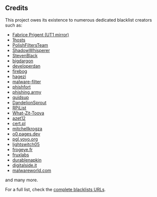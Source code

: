 ## Credits

This project owes its existence to numerous dedicated blacklist creators such as:

- [Fabrice Prigent (UT1 mirror)](https://github.com/olbat/ut1-blacklists)
- [1hosts](https://badmojr.gitlab.io/1hosts/Lite/domains.txt)
- [PolishFiltersTeam](https://gitlab.com/PolishFiltersTeam/)
- [ShadowWhisperer](https://raw.githubusercontent.com/ShadowWhisperer/BlockLists/)
- [StevenBlack](https://raw.githubusercontent.com/StevenBlack/hosts/)
- [bigdargon](https://raw.githubusercontent.com/bigdargon/hostsVN/master/hosts)
- [developerdan](https://www.github.developerdan.com/)
- [firebog](https://v.firebog.net/hosts/AdguardDNS.txt)
- [hagezi](https://gitlab.com/hagezi/)
- [malware-filter](https://malware-filter.gitlab.io/)
- [phishfort](https://raw.githubusercontent.com/phishfort/phishfort-lists/master/blacklists/domains.json)
- [phishing.army](https://phishing.army/)
- [quidsup](https://gitlab.com/quidsup/)
- [DandelionSprout](https://raw.githubusercontent.com/DandelionSprout/adfilt/)
- [RPiList](https://raw.githubusercontent.com/RPiList/specials/master/Blocklisten/)
- [What-Zit-Tooya](https://github.com/What-Zit-Tooya/Ad-Block)
- [azet12](https://raw.githubusercontent.com/azet12/KADhosts)
- [cert.pl](https://hole.cert.pl)
- [mitchellkrogza](https://raw.githubusercontent.com/mitchellkrogza/Ultimate.Hosts.Blacklist)
- [o0.pages.dev](https://o0.pages.dev)
- [pgl.yoyo.org](https://pgl.yoyo.org/)
- [lightswitch05](https://raw.githubusercontent.com/lightswitch05/hosts/)
- [frogeye.fr](https://hostfiles.frogeye.fr/)
- [fruxlabs](https://rescure.fruxlabs.com/)
- [durablenapkin](https://raw.githubusercontent.com/durablenapkin/scamblocklist/)
- [digitalside.it](https://osint.digitalside.it/Threat-Intel/lists/latestdomains.txt)
- [malwareworld.com](https://malwareworld.com/)

and many more.

For a full list, check the [complete blacklists URLs](https://github.com/fabriziosalmi/blacklists/blob/main/blacklists.fqdn.urls).
